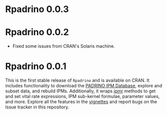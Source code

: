 # Rpadrino 0.0.3


# Rpadrino 0.0.2

- Fixed some issues from CRAN's Solaris machine.

# Rpadrino 0.0.1

This is the first stable release of `Rpadrino` and is available on CRAN. It includes functionality to download the [PADRINO IPM Database](https://github.com/padrinoDB/Padrino), explore and subset data, and rebuild IPMs. Additionally, it wraps [ipmr](https://levisc8.github.io/ipmr/reference/index.html) methods to get and set vital rate expressions, IPM sub-kernel formulae, parameter values, and more. Explore all the features in the [vignettes](https://padrinodb.github.io/Rpadrino/articles/padrino-intro.html) and report bugs on the Issue tracker in this repository.
